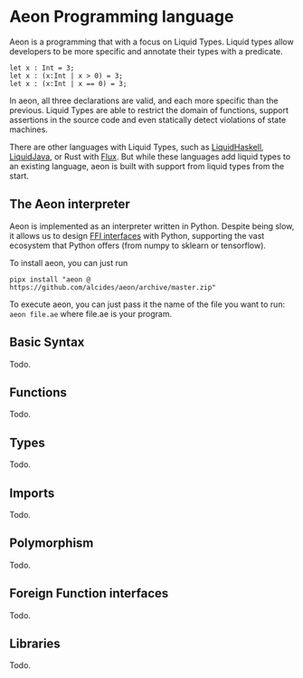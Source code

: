 # Aeon Programming language

Aeon is a programming that with a focus on Liquid Types. Liquid types allow developers to be more specific and annotate their types with a predicate.

```
let x : Int = 3;
let x : (x:Int | x > 0) = 3;
let x : (x:Int | x == 0) = 3;
```

In aeon, all three declarations are valid, and each more specific than the previous. Liquid Types are able to restrict the domain of functions, support assertions in the source code and even statically detect violations of state machines.

There are other languages with Liquid Types, such as [LiquidHaskell](https://ucsd-progsys.github.io/liquidhaskell/), [LiquidJava](https://catarinagamboa.github.io/liquidjava.html), or Rust with [Flux](https://flux-rs.github.io/flux/). But while these languages add liquid types to an existing language, aeon is built with support from liquid types from the start.

## The Aeon interpreter

Aeon is implemented as an interpreter written in Python. Despite being slow, it allows us to design [FFI interfaces](#FFI) with Python, supporting the vast ecosystem that Python offers (from numpy to sklearn or tensorflow).

To install aeon, you can just run

`pipx install "aeon @ https://github.com/alcides/aeon/archive/master.zip"`

To execute aeon, you can just pass it the name of the file you want to run: `aeon file.ae` where file.ae is your program.


## Basic Syntax

Todo.


## Functions

Todo.


## Types

Todo.


## Imports

Todo.

## Polymorphism

Todo.

<a name="FFI"></a>
## Foreign Function interfaces

Todo.

## Libraries

Todo.
